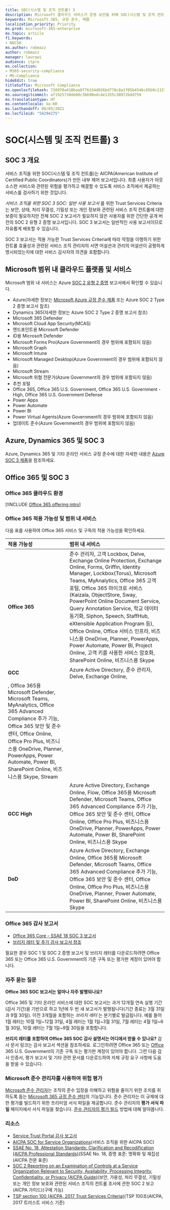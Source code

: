 ```yaml
---
title: SOC(시스템 및 조직 컨트롤) 3
description: Microsoft 클라우드 서비스가 운영 보안을 위해 SOC(시스템 및 조직 컨트롤) 3 표준을 준수하는 방법을 알아봅니다.
keywords: Microsoft 365, 규정 준수, 제품
localization_priority: Priority
ms.prod: microsoft-365-enterprise
ms.topic: article
f1.keywords:
- NOCSH
ms.author: robmazz
author: robmazz
manager: laurawi
audience: itpro
ms.collection:
- M365-security-compliance
- MS-Compliance
hideEdit: true
titleSuffix: Microsoft Compliance
ms.openlocfilehash: 738970a410baa8f76334d026bd778c8a1f05b4546c85b9c1157e653f401476e0
ms.sourcegitcommit: af1925730de60c3b698edc4e1355c38972bdd759
ms.translationtype: HT
ms.contentlocale: ko-KR
ms.lasthandoff: 08/05/2021
ms.locfileid: "54294275"
---
```

# <a name="system-and-organization-controls-soc-3"></a>SOC(시스템 및 조직 컨트롤) 3

## <a name="soc-3-overview"></a>SOC 3 개요

서비스 조직을 위한 SOC(시스템 및 조직 컨트롤)는 AICPA(American Institute of Certified Public Coordinators)가 만든 내부 제어 보고서입니다. 최종 사용자가 아웃소스한 서비스와 관련된 위험을 평가하고 해결할 수 있도록 서비스 조직에서 제공하는 서비스를 검사하기 위한 것입니다.

*서비스 조직을 위한 SOC 3 SOC: 일반 사용 보고서* 를 위한 Trust Services Criteria는 보안, 상태, 처리 무결성, 기밀성 또는 개인 정보와 관련된 서비스 조직 컨트롤에 대한 보증이 필요하지만 전체 SOC 2 보고서가 필요하지 않은 사용자를 위한 간단한 공개 버전의 SOC 2 유형 2 증명 보고서입니다. SOC 3 보고서는 일반적인 사용 보고서이므로 자유롭게 배포할 수 있습니다.

SOC 3 보고서는 적용 가능한 Trust Services Criteria에 따라 약정을 이행하기 위한 컨트롤 효율성과 관련된 서비스 조직 관리자의 서면 어설션과 관리의 어설션이 공평하게 명시되었는지에 대한 서비스 감사자의 의견을 포함합니다.

## <a name="microsoft-in-scope-cloud-platforms--services"></a>Microsoft 범위 내 클라우드 플랫폼 및 서비스

Microsoft 범위 내 서비스는 Azure [SOC 2 유형 2 증명](offering-soc-2.md) 보고서에서 확인할 수 있습니다.

- Azure(자세한 정보는 [Microsoft Azure 규정 준수 제품](https://azure.microsoft.com/resources/microsoft-azure-compliance-offerings/) 또는 Azure SOC 2 Type 2 증명 보고서 참조)
- Dynamics 365(자세한 정보는 Azure SOC 2 Type 2 증명 보고서 참조)
- Microsoft 365 Defender
- Microsoft Cloud App Security(MCAS)
- 엔드포인트용 Microsoft Defender
- ID용 Microsoft Defender
- Microsoft Forms Pro(Azure Government의 경우 범위에 포함되지 않음)
- Microsoft Graph
- Microsoft Intune
- Microsoft Managed Desktop(Azure Government의 경우 범위에 포함되지 않음)
- Microsoft Stream
- Microsoft 위협 전문가(Azure Government의 경우 범위에 포함되지 않음)
- 추천 포털
- Office 365, Office 365 U.S. Government, Office 365 U.S. Government - High, Office 365 U.S. Government Defense
- Power Apps
- Power Automate
- Power BI
- Power Virtual Agents(Azure Government의 경우 범위에 포함되지 않음)
- 업데이트 준수(Azure Government의 경우 범위에 포함되지 않음)

## <a name="azure-dynamics-365-and-soc-3"></a>Azure, Dynamics 365 및 SOC 3

Azure, Dynamics 365 및 기타 온라인 서비스 규정 준수에 대한 자세한 내용은 [Azure SOC 3 제품](/azure/compliance/offerings/offering-soc-3)을 참조하세요.

## <a name="office-365-and-soc-3"></a>Office 365 및 SOC 3

### <a name="office-365-cloud-environments"></a>Office 365 클라우드 환경

[!INCLUDE [Office 365 offering intro](../includes/o365-offering-introduction.md)]

### <a name="office-365-applicability-and-in-scope-services"></a>Office 365 적용 가능성 및 범위 내 서비스

다음 표를 사용하여 Office 365 서비스 및 구독의 적용 가능성을 확인하세요.

| **적용 가능성** | **범위 내 서비스** |
|:------------------|:----------------------|
| **Office 365** | 준수 관리자, 고객 Lockbox, Delve, Exchange Online Protection, Exchange Online, Forms, Griffin, Identity Manager, Lockbox(Torus), Microsoft Teams, MyAnalytics, Office 365 고객 포털, Office 365 마이크로 서비스(Kaizala, ObjectStore, Sway, PowerPoint Online Document Service, Query Annotation Service, 학교 데이터 동기화, Siphon, Speech, StaffHub, eXtensible Application Program 등), Office Online, Office 서비스 인프라, 비즈니스용 OneDrive, Planner, PowerApps, Power Automate, Power BI, Project Online, 고객 키를 사용한 서비스 암호화, SharePoint Online, 비즈니스용 Skype |
| **GCC** | Azure Active Directory, 준수 관리자, Delve, Exchange Online, 
, Office 365용 Microsoft Defender, Microsoft Teams, MyAnalytics, Office 365 Advanced Compliance 추가 기능, Office 365 보안 및 준수 센터, Office Online, Office Pro Plus, 비즈니스용 OneDrive, Planner, PowerApps, Power Automate, Power BI, SharePoint Online, 비즈니스용 Skype, Stream |
| **GCC High** | Azure Active Directory, Exchange Online, Flow, Office 365용 Microsoft Defender, Microsoft Teams, Office 365 Advanced Compliance 추가 기능, Office 365 보안 및 준수 센터, Office Online, Office Pro Plus, 비즈니스용 OneDrive, Planner, PowerApps, Power Automate, Power BI, SharePoint Online, 비즈니스용 Skype |
| **DoD** | Azure Active Directory, Exchange Online, Office 365용 Microsoft Defender, Microsoft Teams, Office 365 Advanced Compliance 추가 기능, Office 365 보안 및 준수 센터, Office Online, Office Pro Plus, 비즈니스용 OneDrive, Planner, Power Automate, Power BI, SharePoint Online, 비즈니스용 Skype |

### <a name="office-365-audit-reports"></a>Office 365 감사 보고서

- [Office 365 Core - SSAE 18 SOC 3 보고서](https://aka.ms/o365SOC-3)
- [브리지 레터 및 추가 감사 보고서 참조](https://aka.ms/auditreports)

필요한 경우 SOC 1 및 SOC 2 증명 보고서 및 브리지 레터를 다운로드하려면 Office 365 또는 Office 365 U.S. Government의 기존 구독 또는 평가판 계정이 있어야 합니다.

### <a name="frequently-asked-questions"></a>자주 묻는 질문

**Office 365 SOC 보고서는 얼마나 자주 발행되나요?**

Office 365 및 기타 온라인 서비스에 대한 SOC 보고서는 과거 12개월 연속 실행 기간(감사 기간)을 기반으로 하고 1년에 두 번 새 보고서가 발행됩니다(기간 종료는 3월 31일과 9월 30일). 이전 3개월을 포함하는 *브리지 레터* 는 분기별로 발급됩니다. 예를 들어 1월 레터는 10월 1일~12월 31일, 4월 레터는 1월 1일~3월 31일, 7월 레터는 4월 1일~6월 30일, 10월 레터는 7월 1일~9월 30일을 포함합니다.

**브리지 레터를 포함하여 Office 365 SOC 감사 설명서는 어디에서 받을 수 있나요?** 감사 문서 링크는 감사 보고서 섹션을 참조하세요. 로그인하려면 Office 365 또는 [Office](https://azure.microsoft.com/global-infrastructure/government/request/) 365 U.S. Government의 기존 구독 또는 평가판 계정이 있어야 합니다. 그런 다음 감사 인증서, 평가 보고서 및 기타 관련 문서를 다운로드하여 자체 규정 요구 사항에 도움을 받을 수 있습니다.

### <a name="use-microsoft-compliance-manager-to-assess-your-risk"></a>Microsoft 준수 관리자를 사용하여 위험 평가

[Microsoft 준수 관리자](/microsoft-365/compliance/compliance-manager)는 조직의 준수 입장을 이해하고 위험을 줄이기 위한 조치를 취하도록 돕는 [Microsoft 365 규정 준수 센터](/microsoft-365/compliance/microsoft-365-compliance-center)의 기능입니다. 준수 관리자는 이 규제에 대한 평가를 빌드하기 위한 프리미엄 서식 파일을 제공합니다. 준수 관리자의 **평가 서식 파일** 페이지에서 서식 파일을 찾습니다. [준수 관리자의 평가 빌드](/microsoft-365/compliance/compliance-manager-assessments) 방법에 대해 알아봅니다.

### <a name="resources"></a>리소스

- [Service Trust Portal 감사 보고서](https://servicetrust.microsoft.com/ViewPage/MSComplianceGuideV3)
- [AICPA SOC for Service Organizations](https://www.aicpa.org/interestareas/frc/assuranceadvisoryservices/socforserviceorganizations.html)(서비스 조직을 위한 AICPA SOC)
- [SSAE No. 18, Attestation Standards: Clarification and Recodification (AICPA Professional Standards)](https://www.aicpa.org/Research/Standards/AuditAttest/DownloadableDocuments/SSAE_No_18.pdf)(SSAE No. 18, 증명 표준: 명확화 및 재집성(AICPA 전문 표준)
- [SOC 2 Reporting on an Examination of Controls at a Service Organization Relevant to Security, Availability, Processing Integrity, Confidentiality, or Privacy (AICPA Guide)](https://future.aicpa.org/cpe-learning/publication/soc-2-reporting-on-an-examination-of-controls-at-a-service-organization-relevant-to-security-availability-processing-integrity-confidentiality-or-privacy-OPL)(보안, 가용성, 처리 무결성, 기밀성 또는 개인 정보 보호와 관련된 서비스 조직의 컨트롤 조사에 관한 SOC 2 보고(AICPA 가이드)(구매 가능)
- [TSP section 100 (AICPA, 2017 Trust Services Criteria)](https://www.aicpa.org/content/dam/aicpa/interestareas/frc/assuranceadvisoryservices/downloadabledocuments/trust-services-criteria.pdf)(TSP 100조(AICPA, 2017 트러스트 서비스 기준)
